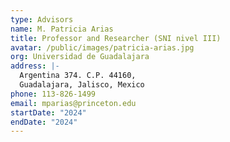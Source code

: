 ```yaml
---
type: Advisors
name: M. Patricia Arias
title: Professor and Researcher (SNI nivel III)
avatar: /public/images/patricia-arias.jpg
org: Universidad de Guadalajara
address: |-
  Argentina 374. C.P. 44160,
  Guadalajara, Jalisco, Mexico
phone: 113-826-1499
email: mparias@princeton.edu
startDate: "2024"
endDate: "2024"
---
```

